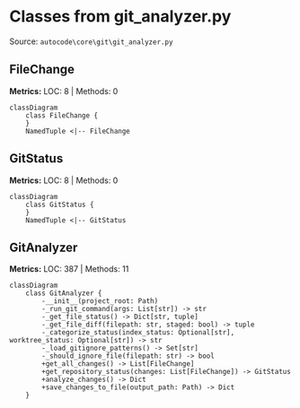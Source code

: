 # Classes from git_analyzer.py

Source: `autocode\core\git\git_analyzer.py`

## FileChange

**Metrics:** LOC: 8 | Methods: 0

```mermaid
classDiagram
    class FileChange {
    }
    NamedTuple <|-- FileChange

```

## GitStatus

**Metrics:** LOC: 8 | Methods: 0

```mermaid
classDiagram
    class GitStatus {
    }
    NamedTuple <|-- GitStatus

```

## GitAnalyzer

**Metrics:** LOC: 387 | Methods: 11

```mermaid
classDiagram
    class GitAnalyzer {
        -__init__(project_root: Path)
        -_run_git_command(args: List[str]) -> str
        -_get_file_status() -> Dict[str, tuple]
        -_get_file_diff(filepath: str, staged: bool) -> tuple
        -_categorize_status(index_status: Optional[str], worktree_status: Optional[str]) -> str
        -_load_gitignore_patterns() -> Set[str]
        -_should_ignore_file(filepath: str) -> bool
        +get_all_changes() -> List[FileChange]
        +get_repository_status(changes: List[FileChange]) -> GitStatus
        +analyze_changes() -> Dict
        +save_changes_to_file(output_path: Path) -> Dict
    }

```

